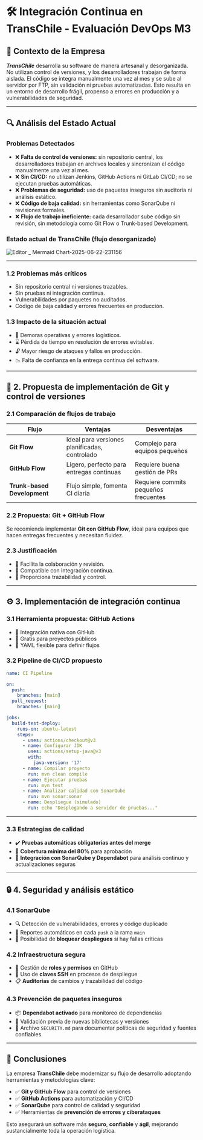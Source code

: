 # 🛠️ Integración Continua en TransChile - Evaluación DevOps M3

## 🚚 Contexto de la Empresa

***TransChile*** desarrolla su software de manera artesanal y desorganizada. No utilizan control de versiones, y los desarrolladores trabajan de forma aislada. El código se integra manualmente una vez al mes y se sube al servidor por FTP, sin validación ni pruebas automatizadas. Esto resulta en un entorno de desarrollo frágil, propenso a errores en producción y a vulnerabilidades de seguridad.

---
## 🔍 Análisis del Estado Actual

### Problemas Detectados

- ❌ **Falta de control de versiones:** sin repositorio central, los desarrolladores trabajan en archivos locales y sincronizan el código manualmente una vez al mes.
- ❌ **Sin CI/CD:** no utilizan Jenkins, GitHub Actions ni GitLab CI/CD; no se ejecutan pruebas automáticas.
- ❌ **Problemas de seguridad:** uso de paquetes inseguros sin auditoría ni análisis estático.
- ❌ **Código de baja calidad:** sin herramientas como SonarQube ni revisiones formales.
- ❌ **Flujo de trabajo ineficiente:** cada desarrollador sube código sin revisión, sin metodología como Git Flow o Trunk-based Development.


### Estado actual de TransChile (flujo desorganizado)

![Editor _ Mermaid Chart-2025-06-22-231156](https://github.com/user-attachments/assets/b37664c6-4381-43fb-961a-97c0d3d72937)
   
---
### 1.2 Problemas más críticos

- Sin repositorio central ni versiones trazables.
- Sin pruebas ni integración continua.
- Vulnerabilidades por paquetes no auditados.
- Código de baja calidad y errores frecuentes en producción.

### 1.3 Impacto de la situación actual

- 🚨 Demoras operativas y errores logísticos.
- ⌛ Pérdida de tiempo en resolución de errores evitables.
- 🔓 Mayor riesgo de ataques y fallos en producción.
- 📉 Falta de confianza en la entrega continua del software.

---

## 🔁 2. Propuesta de implementación de Git y control de versiones

### 2.1 Comparación de flujos de trabajo

| Flujo | Ventajas | Desventajas |
|-------|----------|-------------|
| **Git Flow** | Ideal para versiones planificadas, controlado | Complejo para equipos pequeños |
| **GitHub Flow** | Ligero, perfecto para entregas continuas | Requiere buena gestión de PRs |
| **Trunk-based Development** | Flujo simple, fomenta CI diaria | Requiere commits pequeños frecuentes |

### 2.2 Propuesta: Git + GitHub Flow

Se recomienda implementar **Git con GitHub Flow**, ideal para equipos que hacen entregas frecuentes y necesitan fluidez.

### 2.3 Justificación

- 🤝 Facilita la colaboración y revisión.
- 🔄 Compatible con integración continua.
- 🧾 Proporciona trazabilidad y control.

---

## ⚙️ 3. Implementación de integración continua

### 3.1 Herramienta propuesta: GitHub Actions

- 🔗 Integración nativa con GitHub
- 💸 Gratis para proyectos públicos
- 🧩 YAML flexible para definir flujos

### 3.2 Pipeline de CI/CD propuesto

```yaml
name: CI Pipeline

on:
  push:
    branches: [main]
  pull_request:
    branches: [main]

jobs:
  build-test-deploy:
    runs-on: ubuntu-latest
    steps:
      - uses: actions/checkout@v3
      - name: Configurar JDK
        uses: actions/setup-java@v3
        with:
          java-version: '17'
      - name: Compilar proyecto
        run: mvn clean compile
      - name: Ejecutar pruebas
        run: mvn test
      - name: Analizar calidad con SonarQube
        run: mvn sonar:sonar
      - name: Despliegue (simulado)
        run: echo "Desplegando a servidor de pruebas..."
```

---

### 3.3 Estrategias de calidad

- ✔️ **Pruebas automáticas obligatorias antes del merge**
- 🎯 **Cobertura mínima del 80%** para aprobación
- 🔐 **Integración con SonarQube y Dependabot** para análisis continuo y actualizaciones seguras

---

## 🔒 4. Seguridad y análisis estático

### 4.1 SonarQube

- 🔍 Detección de vulnerabilidades, errores y código duplicado
- 🧠 Reportes automáticos en cada `push` a la rama `main`
- 🛑 Posibilidad de **bloquear despliegues** si hay fallas críticas

### 4.2 Infraestructura segura

- 👤 Gestión de **roles y permisos** en GitHub
- 🔑 Uso de **claves SSH** en procesos de despliegue
- 📋 **Auditorías** de cambios y trazabilidad del código

### 4.3 Prevención de paquetes inseguros

- 📦 **Dependabot activado** para monitoreo de dependencias
- 🧪 Validación previa de nuevas bibliotecas y versiones
- 📁 Archivo `SECURITY.md` para documentar políticas de seguridad y fuentes confiables

---

## 📌 Conclusiones

La empresa **TransChile** debe modernizar su flujo de desarrollo adoptando herramientas y metodologías clave:

- ✅ **Git y GitHub Flow** para control de versiones
- ✅ **GitHub Actions** para automatización y CI/CD
- ✅ **SonarQube** para control de calidad y seguridad
- ✅ Herramientas de **prevención de errores y ciberataques**

Esto asegurará un software más **seguro**, **confiable** y **ágil**, mejorando sustancialmente toda la operación logística.

